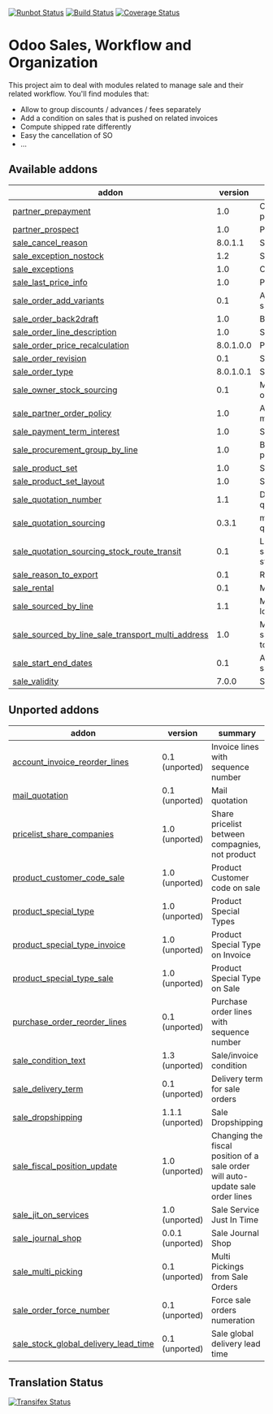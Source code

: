 [![Runbot Status](https://runbot.odoo-community.org/runbot/badge/flat/167/8.0.svg)](https://runbot.odoo-community.org/runbot/repo/github-com-oca-sale-workflow-167)
[![Build Status](https://travis-ci.org/OCA/sale-workflow.svg?branch=8.0)](https://travis-ci.org/OCA/sale-workflow)
[![Coverage Status](https://coveralls.io/repos/OCA/sale-workflow/badge.png?branch=8.0)](https://coveralls.io/r/OCA/sale-workflow?branch=8.0)

Odoo Sales, Workflow and Organization
======================================

This project aim to deal with modules related to manage sale and their related workflow. You'll find modules that:

 - Allow to group discounts / advances / fees separately
 - Add a condition on sales that is pushed on related invoices
 - Compute shipped rate differently
 - Easy the cancellation of SO
 - ...

[//]: # (addons)
Available addons
----------------
addon | version | summary
--- | --- | ---
[partner_prepayment](partner_prepayment/) | 1.0 | Option on partner to set prepayment policy
[partner_prospect](partner_prospect/) | 1.0 | Partner Prospect
[sale_cancel_reason](sale_cancel_reason/) | 8.0.1.1 | Sale Cancel Reason
[sale_exception_nostock](sale_exception_nostock/) | 1.2 | Sale stock exception
[sale_exceptions](sale_exceptions/) | 1.0 | Custom exceptions on sale order
[sale_last_price_info](sale_last_price_info/) | 1.0 | Product Last Price Info - Sale
[sale_order_add_variants](sale_order_add_variants/) | 0.1 | Add variants from template into sale order
[sale_order_back2draft](sale_order_back2draft/) | 1.0 | Back to draft on sales orders
[sale_order_line_description](sale_order_line_description/) | 1.0 | Sale order line description
[sale_order_price_recalculation](sale_order_price_recalculation/) | 8.0.1.0.0 | Price recalculation in sales orders
[sale_order_revision](sale_order_revision/) | 0.1 | Sale order revisions
[sale_order_type](sale_order_type/) | 8.0.1.0.1 | Sale Order Types
[sale_owner_stock_sourcing](sale_owner_stock_sourcing/) | 0.1 | Manage stock ownership on sale order lines
[sale_partner_order_policy](sale_partner_order_policy/) | 1.0 | Adds customer create invoice method on partner form
[sale_payment_term_interest](sale_payment_term_interest/) | 1.0 | Sales Payment Term Interests
[sale_procurement_group_by_line](sale_procurement_group_by_line/) | 1.0 | Base module for multiple procurement group by Sale order
[sale_product_set](sale_product_set/) | 1.0 | Sale product set
[sale_product_set_layout](sale_product_set_layout/) | 1.0 | Sale product set layout
[sale_quotation_number](sale_quotation_number/) | 1.1 | Different sequence for sale quotations
[sale_quotation_sourcing](sale_quotation_sourcing/) | 0.3.1 | manual sourcing of sale quotations
[sale_quotation_sourcing_stock_route_transit](sale_quotation_sourcing_stock_route_transit/) | 0.1 | Link module for sale_quotation_sourcing + stock_route_transit
[sale_reason_to_export](sale_reason_to_export/) | 0.1 | Reason to export in Sales Order
[sale_rental](sale_rental/) | 0.1 | Manage Rental of Products
[sale_sourced_by_line](sale_sourced_by_line/) | 1.1 | Multiple warehouse source locations for Sale order
[sale_sourced_by_line_sale_transport_multi_address](sale_sourced_by_line_sale_transport_multi_address/) | 1.0 | Make sale_sourced_by_line and sale_transport_multi_addresswork together
[sale_start_end_dates](sale_start_end_dates/) | 0.1 | Adds start date and end date on sale order lines
[sale_validity](sale_validity/) | 7.0.0 | Sales Quotation Validity Date

Unported addons
---------------
addon | version | summary
--- | --- | ---
[account_invoice_reorder_lines](__unported__/account_invoice_reorder_lines/) | 0.1 (unported) | Invoice lines with sequence number
[mail_quotation](__unported__/mail_quotation/) | 0.1 (unported) | Mail quotation
[pricelist_share_companies](__unported__/pricelist_share_companies/) | 1.0 (unported) | Share pricelist between compagnies, not product
[product_customer_code_sale](__unported__/product_customer_code_sale/) | 1.0 (unported) | Product Customer code on sale
[product_special_type](__unported__/product_special_type/) | 1.0 (unported) | Product Special Types
[product_special_type_invoice](__unported__/product_special_type_invoice/) | 1.0 (unported) | Product Special Type on Invoice
[product_special_type_sale](__unported__/product_special_type_sale/) | 1.0 (unported) | Product Special Type on Sale
[purchase_order_reorder_lines](__unported__/purchase_order_reorder_lines/) | 0.1 (unported) | Purchase order lines with sequence number
[sale_condition_text](__unported__/sale_condition_text/) | 1.3 (unported) | Sale/invoice condition
[sale_delivery_term](__unported__/sale_delivery_term/) | 0.1 (unported) | Delivery term for sale orders
[sale_dropshipping](__unported__/sale_dropshipping/) | 1.1.1 (unported) | Sale Dropshipping
[sale_fiscal_position_update](__unported__/sale_fiscal_position_update/) | 1.0 (unported) | Changing the fiscal position of a sale order will auto-update sale order lines
[sale_jit_on_services](__unported__/sale_jit_on_services/) | 1.0 (unported) | Sale Service Just In Time
[sale_journal_shop](__unported__/sale_journal_shop/) | 0.0.1 (unported) | Sale Journal Shop
[sale_multi_picking](__unported__/sale_multi_picking/) | 0.1 (unported) | Multi Pickings from Sale Orders
[sale_order_force_number](__unported__/sale_order_force_number/) | 0.1 (unported) | Force sale orders numeration
[sale_stock_global_delivery_lead_time](__unported__/sale_stock_global_delivery_lead_time/) | 0.1 (unported) | Sale global delivery lead time

[//]: # (end addons)

Translation Status
------------------
[![Transifex Status](https://www.transifex.com/projects/p/OCA-sale-workflow-8-0/chart/image_png)](https://www.transifex.com/projects/p/OCA-sale-workflow-8-0)
